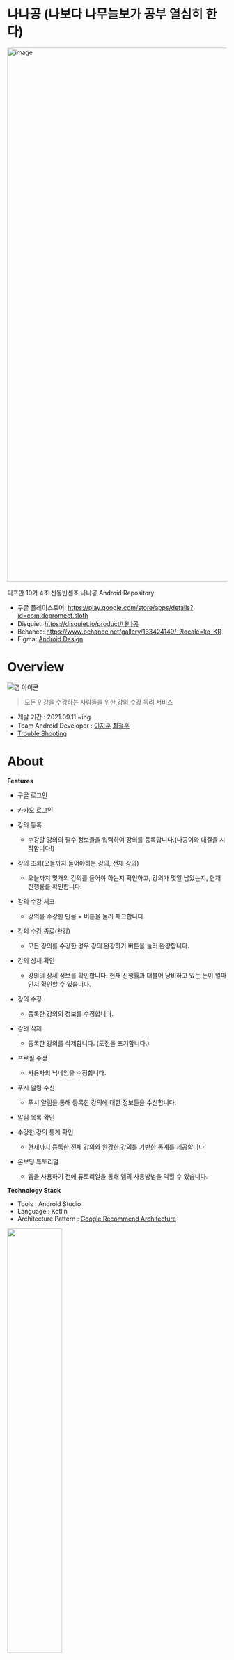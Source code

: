 # 나나공 (나보다 나무늘보가 공부 열심히 한다)

<img width="1228" alt="image" src="https://user-images.githubusercontent.com/51016231/225545924-9dd06f2a-bc89-45ac-aea4-3182bda66b95.png">

디프만 10기 4조 신동빈센조 나나공 Android Repository

- 구글 플레이스토어: https://play.google.com/store/apps/details?id=com.depromeet.sloth
- Disquiet: https://disquiet.io/product/나나공
- Behance: https://www.behance.net/gallery/133424149/_?locale=ko_KR
- Figma: [Android Design](https://www.figma.com/file/e4rZW5rErfa7LCkettW918/%5B%EB%94%94%ED%94%84%EB%A7%8C-10%EA%B8%B0%5D-%EB%82%98%EB%82%98%EA%B3%B5?node-id=496-1662&t=TmGwHP2mcORNkPdG-0)

# Overview
![앱 아이콘](https://user-images.githubusercontent.com/51016231/200228430-b5de928b-fe20-4578-8165-721b54463ef1.png)
> 모든 인강을 수강하는 사람들을 위한 강의 수강 독려 서비스

- 개발 기간 : 2021.09.11 ~ing
- Team 
  Android Developer :  [이지훈](https://github.com/easyhooon)  [최철훈](https://github.com/ImIrondroid)  
- [Trouble Shooting](https://github.com/depromeet/sloth-android/wiki)
# About

**Features**
- 구글 로그인 
- 카카오 로그인 

- 강의 등록
  - 수강할 강의의 필수 정보들을 입력하여 강의를 등록합니다.(나공이와 대결을 시작합니다!)
  
- 강의 조회(오늘까지 들어야하는 강의, 전체 강의)
  - 오늘까지 몇개의 강의를 들어야 하는지 확인하고, 강의가 몇일 남았는지, 현재 진행률를 확인합니다.
  
- 강의 수강 체크
  - 강의를 수강한 만큼 + 버튼을 눌러 체크합니다.
  
- 강의 수강 종료(완강)
  - 모든 강의를 수강한 경우 강의 완강하기 버튼을 눌러 완강합니다.
  
- 강의 상세 확인
  - 강의의 상세 정보를 확인합니다. 현재 진행률과 더불어 낭비하고 있는 돈이 얼마인지 확인할 수 있습니다.
  
- 강의 수정 
  - 등록한 강의의 정보를 수정합니다.
  
- 강의 삭제 
  - 등록한 강의를 삭제합니다. (도전을 포기합니다.)
  
- 프로필 수정
  - 사용자의 닉네임을 수정합니다. 
  
- 푸시 알림 수신
  - 푸시 알림을 통해 등록한 강의에 대한 정보들을 수신합니다.
  
- 알림 목록 확인

- 수강한 강의 통계 확인
  - 현재까지 등록한 전체 강의와 완강한 강의를 기반한 통계를 제공합니다

- 온보딩 튜토리얼 
  - 앱을 사용하기 전에 튜토리얼을 통해 앱의 사용방법을 익힐 수 있습니다.
  

**Technology Stack**
- Tools : Android Studio
- Language : Kotlin
- Architecture Pattern : [Google Recommend Architecture](https://developer.android.com/topic/architecture#recommended-app-arch)

<p align="start">
  <img src="https://developer.android.com/topic/libraries/architecture/images/mad-arch-overview.png" width="50%"/>
</p>

- Android Architecture Components(AAC)
  - ViewModel
  - DataBinding
  - Naivgation Conponent
  - Hilt
  - DataStore
- Coroutine
- Flow
- Retrofit2
- Okhttp3
- Gson
- KAKAO_SDK
- Glide
- Firebase 
  - Analytics
  - Cloud Messaging
  - Crashlytics 
- Lottie
- Timber 
- [ProgressView](https://github.com/skydoves/ProgressView)
- StartUp

**Foldering**
```
.
├── app
│   ├── di
│   ├── initialize
│   └── application
├── buildSrc
├── data
│   ├── mapper
│   ├── model
│   ├── network
│   ├── paging
│   ├── preferences
│   ├── repository
│   └── util
├── domain
│   ├── entity
│   ├── repository
│   ├── usecase
│   └── util
├── gradle
│   └── libs.versions.toml
└── presentation
    ├── adapter
    ├── di
    ├── extenstions
    ├── mapper
    ├── extenstions
    ├── service
    ├── ui
    └── util


```

# ToDo
- [x] 멀티 모듈화
- [x] 네트워크 상태 처리 개선 (앱 안정화)
- [ ] 회원 탈퇴 기능 구현
- [ ] 프로필 사진 변경 기능 구현
- [ ] Manage 화면 내에 달력 구현
- [ ] 알림 목록 화면 내에 온보딩 다시 해보기 기능 구현

# WireFrame
- 로그인 
<img width="1012" alt="image" src="https://user-images.githubusercontent.com/51016231/225786605-0af55efe-f608-419b-bd3b-9a2efc853e64.png">

- 온보딩 화면 (투데이)
<img width="695" alt="image" src="https://user-images.githubusercontent.com/51016231/230805440-467cbefe-0662-448e-a029-91b9b35c1ffd.png">

- 온보딩 화면 (강의목록)
<img width="460" alt="image" src="https://user-images.githubusercontent.com/51016231/230805491-217a8b89-e12c-4c64-9099-d92ff22db0c1.png">

- 홈화면 (투데이, 강의목록, 마이페이지(강의 통계), 알림목록)
<img width="1025" alt="image" src="https://user-images.githubusercontent.com/51016231/225782095-85a43d1a-98f7-49eb-96f9-9eacfa147721.png">

- 강의 등록
<img width="757" alt="image" src="https://user-images.githubusercontent.com/51016231/225783992-98d1d4bb-b322-4927-adfb-db4efb7c7971.png">

- 강의 상세화면, 수정화면, 삭제화면
<img width="756" alt="image" src="https://user-images.githubusercontent.com/51016231/225783651-9fabe4ed-e6e0-4c44-a4fc-ac6816de3b70.png">

- 설정 화면, 프로필 수정,문의, 개인정보 처리 방침
<img width="1031" alt="image" src="https://user-images.githubusercontent.com/51016231/225783202-679d053e-bc7b-4d51-9da4-e9ed6d5e2f14.png">



